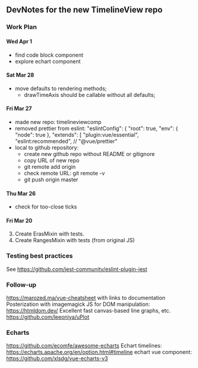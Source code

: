 ## DevNotes for the new TimelineView repo

### Work Plan

#### Wed Apr 1  

 * find code block component
 * explore echart component

#### Sat Mar 28

 * move defaults to rendering methods;
   - drawTimeAxis should be callable without all defaults;

#### Fri Mar 27

 * made new repo: timelineviewcomp
 * removed prettier from eslint:
   "eslintConfig": {
    "root": true,
    "env": {
      "node": true
    },
    "extends": [
      "plugin:vue/essential",
      "eslint:recommended",
      // "@vue/prettier"
 * local to github repository:
   - create new github repo without README or gitignore
   - copy URL of new repo
   - git remote add origin <remote repository URL>
   - check remote URL: git remote -v
   - git push origin master

#### Thu Mar 26

 * check for too-close ticks

#### Fri Mar 20

3. Create ErasMixin with tests.
4. Create RangesMixin with tests (from original JS)

### Testing best practices

See https://github.com/jest-community/eslint-plugin-jest

### Follow-up

https://marozed.ma/vue-cheatsheet with links to documentation
Posterization with imagemagick
JS for DOM manipulation: https://htmldom.dev/
Excellent fast canvas-based line graphs, etc. https://github.com/leeoniya/uPlot

### Echarts

https://github.com/ecomfe/awesome-echarts
Echart timelines: https://echarts.apache.org/en/option.html#timeline
echart vue component: https://github.com/xlsdg/vue-echarts-v3